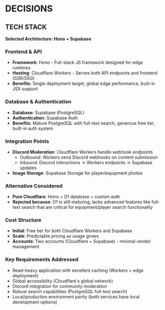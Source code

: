 # DECISIONS

## TECH STACK

**Selected Architecture: Hono + Supabase**

### Frontend & API
- **Framework**: Hono - Full-stack JS framework designed for edge runtimes
- **Hosting**: Cloudflare Workers - Serves both API endpoints and frontend (SSR/SSG)
- **Benefits**: Single deployment target, global edge performance, built-in JSX support

### Database & Authentication
- **Database**: Supabase (PostgreSQL)
- **Authentication**: Supabase Auth
- **Benefits**: Mature PostgreSQL with full-text search, generous free tier, built-in auth system

### Integration Points
- **Discord Moderation**: Cloudflare Workers handle webhook endpoints
  - Outbound: Workers send Discord webhooks on content submission
  - Inbound: Discord interactions → Workers endpoints → Supabase updates
- **Image Storage**: Supabase Storage for player/equipment photos

### Alternative Considered
- **Pure Cloudflare**: Hono + D1 database + custom auth
- **Rejected because**: D1 is still maturing, lacks advanced features like full-text search that are critical for equipment/player search functionality

### Cost Structure
- **Initial**: Free tier for both Cloudflare Workers and Supabase
- **Scale**: Predictable pricing as usage grows
- **Accounts**: Two accounts (Cloudflare + Supabase) - minimal vendor management

### Key Requirements Addressed
- Read-heavy application with excellent caching (Workers + edge deployment)
- Global accessibility (Cloudflare's global network)
- Discord integration for community moderation
- Robust search capabilities (PostgreSQL full-text search)
- Local/production environment parity (both services have local development options)